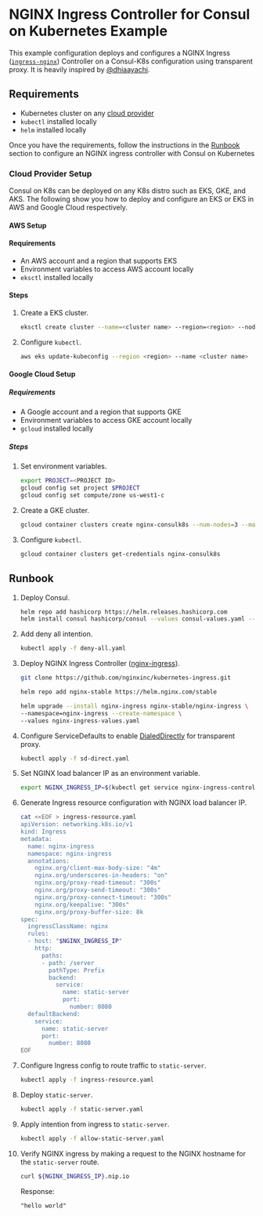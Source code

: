 # NGINX Ingress Controller for Consul on Kubernetes Example

This example configuration deploys and configures a NGINX Ingress ([`ingress-nginx`](https://developer.hashicorp.com/consul/docs/k8s/connect/ingress-controllers)) Controller on a Consul-K8s configuration using transparent proxy. It is heavily inspired by [@dhiaayachi](https://github.com/dhiaayachi/eks-consul-ingressnginx).

## Requirements

- Kubernetes cluster on any [cloud provider](cloud-provider-setup)
- `kubectl` installed locally
- `helm` installed locally

Once you have the requirements, follow the instructions in the [Runbook](#runbook) section to configure an NGINX ingress controller with Consul on Kubernetes

### Cloud Provider Setup

Consul on K8s can be deployed on any K8s distro such as EKS, GKE, and AKS. The following show you how to deploy and configure an EKS or EKS in AWS and Google Cloud respectively.

#### AWS Setup 

#### Requirements 

- An AWS account and a region that supports EKS
- Environment variables to access AWS account locally
- `eksctl` installed locally

#### Steps

1. Create a EKS cluster.

    ```bash
    eksctl create cluster --name=<cluster name> --region=<region> --nodes=3 
    ```
  
2. Configure `kubectl`.

    ```bash
    aws eks update-kubeconfig --region <region> --name <cluster name>
    ```

#### Google Cloud Setup

##### Requirements

- A Google account and a region that supports GKE
- Environment variables to access GKE account locally
- `gcloud` installed locally

##### Steps

1. Set environment variables.

    ```bash
    export PROJECT=<PROJECT ID>
    gcloud config set project $PROJECT
    gcloud config set compute/zone us-west1-c
    ```
  
2. Create a GKE cluster.

    ```bash
    gcloud container clusters create nginx-consulk8s --num-nodes=3 --machine-type "e2-highcpu-4" --enable-autoscaling --min-nodes 1 --max-nodes 4
    ```

3. Configure `kubectl`.

    ```bash
    gcloud container clusters get-credentials nginx-consulk8s
    ```

## Runbook

1. Deploy Consul.

    ```bash
    helm repo add hashicorp https://helm.releases.hashicorp.com
    helm install consul hashicorp/consul --values consul-values.yaml --version "1.0.2" --create-namespace --namespace consul
    ```

2. Add deny all intention.

    ```bash
    kubectl apply -f deny-all.yaml
    ```

3. Deploy NGINX Ingress Controller ([nginx-ingress](https://github.com/nginxinc/kubernetes-ingress)).

    ```bash
    git clone https://github.com/nginxinc/kubernetes-ingress.git
    ```
    
    ```bash
    helm repo add nginx-stable https://helm.nginx.com/stable
    ```

    ```bash
    helm upgrade --install nginx-ingress nginx-stable/nginx-ingress \
    --namespace=nginx-ingress --create-namespace \
    --values nginx-ingress-values.yaml
    ```

4. Configure ServiceDefaults to enable [DialedDirectly](https://developer.hashicorp.com/consul/docs/connect/config-entries/service-defaults#dialeddirectly) for transparent proxy.

    ```bash
    kubectl apply -f sd-direct.yaml
    ```

5. Set NGINX load balancer IP as an environment variable.

    ```bash
    export NGINX_INGRESS_IP=$(kubectl get service nginx-ingress-controller -n nginx-ingress -o json | jq -r '.status.loadBalancer.ingress[].ip')
    ```

6. Generate Ingress resource configuration with NGINX load balancer IP.

    ```bash
    cat <<EOF > ingress-resource.yaml
    apiVersion: networking.k8s.io/v1
    kind: Ingress
    metadata:
      name: nginx-ingress
      namespace: nginx-ingress
      annotations:
        nginx.org/client-max-body-size: "4m"
        nginx.org/underscores-in-headers: "on"
        nginx.org/proxy-read-timeout: "300s"
        nginx.org/proxy-send-timeout: "300s"
        nginx.org/proxy-connect-timeout: "300s"
        nginx.org/keepalive: "300s"
        nginx.org/proxy-buffer-size: 8k
    spec:
      ingressClassName: nginx
      rules:
      - host: "$NGINX_INGRESS_IP"
        http:
          paths:
          - path: /server
            pathType: Prefix
            backend:
              service:
                name: static-server
                port: 
                  number: 8080
      defaultBackend:
        service:
          name: static-server
          port:
            number: 8080
    EOF
    ```

7. Configure Ingress config to route traffic to `static-server`.

    ```bash
    kubectl apply -f ingress-resource.yaml
    ```

8. Deploy `static-server`. 

    ```bash
    kubectl apply -f static-server.yaml
    ```

9. Apply intention from ingress to `static-server`.

    ```bash
    kubectl apply -f allow-static-server.yaml
    ```

10. Verify NGINX ingress by making a request to the NGINX hostname for the `static-server` route. 

    ```bash
    curl ${NGINX_INGRESS_IP}.nip.io
    ```

    Response:

    ```text
    "hello world"
    ```
    
